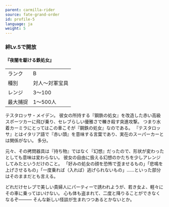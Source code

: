 ```yaml
---
parent: carmilla-rider
source: fate-grand-order
id: profile-5
language: ja
weight: 5
---
```


### 絆Lv.5で開放

#### 『夜闇を駆ける鉄処女』

<table>
  <tr><td>ランク</td><td>B</td></tr>
  <tr><td>種別</td><td>対人～対軍宝具</td></tr>
  <tr><td>レンジ</td><td>3～100</td></tr>
  <tr><td>最大捕捉</td><td>1～500人</td></tr>
</table>

テスタロッサ・メイデン。
彼女の所持する『鋼鉄の処女』を改造した赤い高級スポーツカーに飛び乗り、セレブらしい優雅さで轢き殺す突進攻撃。
つまり水着カーミラにとってはこの車こそが『鋼鉄の処女』なのである。
『テスタロッサ』とはイタリア語で『赤い頭』を意味する言葉であり、実在のスーパーカーとは関係がない。
多分。

元々、その拷問器具は『持ち物』ではなく『幻想』だったので、形状が変わったとしても意味は変わらない。
彼女の自由に扱える幻想のかたちを少しアレンジしてみたというだけのこと。
「好みの処女の顔を恐怖で歪ませるもの」「悲鳴を上げさせるもの」「一度乗れば（入れば）逃げられないもの」……といった部分はそのままだとも言える。

どれだけセレブで美しい貴婦人にパーティーで誘われようが、若き女よ、軽々にその車に乗ってはいけない。
心も体も盗まれて、二度と降りることができなくなるぞ―――
そんな新しい怪談が生まれつつあるとかないとか。
